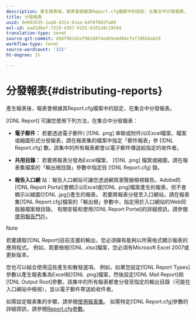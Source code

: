 ```yaml
---
description: 產生報表後，報表會根據其Report.cfg檔案中的設定，在集合中分發報表。
title: 分發報表
uuid: 0e993635-1aa8-4314-91aa-b4f8f002fa09
exl-id: ead1d8ef-7319-4307-9155-0101a9c1959d
translation-type: tm+mt
source-git-commit: d9df90242ef96188f4e4b5e6d04cfef196b0a628
workflow-type: tm+mt
source-wordcount: '315'
ht-degree: 1%

---
```


# 分發報表{#distributing-reports}

產生報表後，報表會根據其Report.cfg檔案中的設定，在集合中分發報表。

[!DNL Report] 可讓您使用下列方法，在集合中分發報表：

* **電子郵件：** 若要透過電子郵件( [!DNL .png] 串聯或附件)以Excel檔案、檔案或縮圖形式分發報表，請在報表集的檔案中指定「郵件報表」參 [!DNL Report.cfg] 數。該集中的所有報表都會以電子郵件傳送給指定的收件者。

* **共用目錄：** 若要將報表分發為Excel檔案、 [!DNL .png] 檔案或縮圖，請在報表集檔案的「輸出根目錄」參數中指定目 [!DNL Report.cfg] 錄。

* **報告入口網** 站：報告入口網站可讓您透過網頁瀏覽器檢視報告。Adobe的[!DNL Report Portal]會顯示以Excel或[!DNL .png]檔案產生的報表，但不會顯示以縮圖([!DNL .jpg])產生的報表。 若要將報表分發至入口網站，請在報表集[!DNL Report.cfg]檔案的「輸出根」參數中，指定用於入口網站的Web伺服器檔案根目錄。 有關安裝和使用[!DNL Report Portal]的詳細資訊，請參閱[使用報告門戶](../../home/c-rpt-oview/c-rpt-portal/c-rpt-portal.md#concept-f692210cad494c00865dbf325eb5ed35)。

>[!NOTE]
>
>若要讀取[!DNL Report]目前支援的輸出，您必須擁有能夠以所需格式顯示報表的應用程式。 例如，若要檢視[!DNL .xlsx]檔案，您必須有Microsoft Excel 2007或更新版本。

您也可以結合使用這些產生和散發選項。 例如，如果您設定[!DNL Report Types]參數以產生報表集為Excel和[!DNL .png]檔案，然後設定[!DNL Mail Report]和[!DNL Output Root]參數，該集中的所有報表都會分發至指定的輸出目錄（可能在入口網站中檢視），並以電子郵件寄送給收件者。

如需設定報表集的步驟，請參閱[使用報表集](../../home/c-rpt-oview/c-work-rpt-sets/c-work-rpt-sets.md#concept-a5f078668e1245e684cb2a778c8803d5)。 如需特定[!DNL Report.cfg]參數的詳細資訊，請參閱[Report.cfg參數](../../home/c-rpt-oview/c-rpt-param-ref/c-rpt-param.md#concept-838e59d72d3f4cb29ee15f5c7eb0ceff)。
